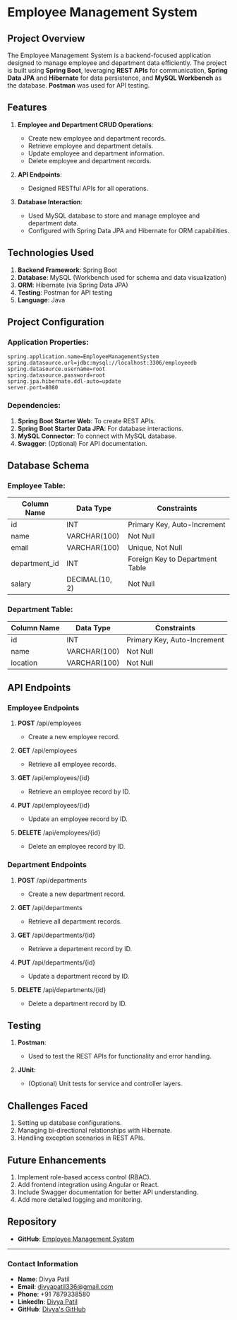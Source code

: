 # Employee Management System 

## Project Overview
The Employee Management System is a backend-focused application designed to manage employee and department data efficiently. The project is built using **Spring Boot**, leveraging **REST APIs** for communication, **Spring Data JPA** and **Hibernate** for data persistence, and **MySQL Workbench** as the database. **Postman** was used for API testing.

## Features
1. **Employee and Department CRUD Operations**:
   - Create new employee and department records.
   - Retrieve employee and department details.
   - Update employee and department information.
   - Delete employee and department records.

2. **API Endpoints**:
   - Designed RESTful APIs for all operations.

3. **Database Interaction**:
   - Used MySQL database to store and manage employee and department data.
   - Configured with Spring Data JPA and Hibernate for ORM capabilities.

## Technologies Used
1. **Backend Framework**: Spring Boot
2. **Database**: MySQL (Workbench used for schema and data visualization)
3. **ORM**: Hibernate (via Spring Data JPA)
4. **Testing**: Postman for API testing
5. **Language**: Java

## Project Configuration
### Application Properties:
```properties
spring.application.name=EmployeeManagementSystem
spring.datasource.url=jdbc:mysql://localhost:3306/employeedb
spring.datasource.username=root
spring.datasource.password=root
spring.jpa.hibernate.ddl-auto=update
server.port=8080
```

### Dependencies:
1. **Spring Boot Starter Web**: To create REST APIs.
2. **Spring Boot Starter Data JPA**: For database interactions.
3. **MySQL Connector**: To connect with MySQL database.
4. **Swagger**: (Optional) For API documentation.

## Database Schema
### Employee Table:
| Column Name | Data Type       | Constraints        |
|-------------|-----------------|--------------------|
| id          | INT            | Primary Key, Auto-Increment |
| name        | VARCHAR(100)   | Not Null           |
| email       | VARCHAR(100)   | Unique, Not Null   |
| department_id | INT          | Foreign Key to Department Table |
| salary      | DECIMAL(10, 2) | Not Null           |

### Department Table:
| Column Name | Data Type       | Constraints        |
|-------------|-----------------|--------------------|
| id          | INT            | Primary Key, Auto-Increment |
| name        | VARCHAR(100)   | Not Null           |
| location    | VARCHAR(100)   | Not Null           |

## API Endpoints
### Employee Endpoints
1. **POST** /api/employees
   - Create a new employee record.

2. **GET** /api/employees
   - Retrieve all employee records.

3. **GET** /api/employees/{id}
   - Retrieve an employee record by ID.

4. **PUT** /api/employees/{id}
   - Update an employee record by ID.

5. **DELETE** /api/employees/{id}
   - Delete an employee record by ID.

### Department Endpoints
1. **POST** /api/departments
   - Create a new department record.

2. **GET** /api/departments
   - Retrieve all department records.

3. **GET** /api/departments/{id}
   - Retrieve a department record by ID.

4. **PUT** /api/departments/{id}
   - Update a department record by ID.

5. **DELETE** /api/departments/{id}
   - Delete a department record by ID.

## Testing
1. **Postman**:
   - Used to test the REST APIs for functionality and error handling.

2. **JUnit**:
   - (Optional) Unit tests for service and controller layers.

## Challenges Faced
1. Setting up database configurations.
2. Managing bi-directional relationships with Hibernate.
3. Handling exception scenarios in REST APIs.

## Future Enhancements
1. Implement role-based access control (RBAC).
2. Add frontend integration using Angular or React.
3. Include Swagger documentation for better API understanding.
4. Add more detailed logging and monitoring.

## Repository
- **GitHub**: [Employee Management System](https://github.com/divyapatil015)

---

### Contact Information
- **Name**: Divya Patil
- **Email**: divyapatil336@gmail.com
- **Phone**: +91 7879338580
- **LinkedIn**: [Divya Patil](https://linkedin.com/in/divya-patil0512)
- **GitHub**: [Divya's GitHub](https://github.com/divyapatil015)

